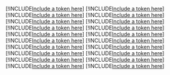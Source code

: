 [!INCLUDE[Include a token here](refs1542156689620/r1.md)]
[!INCLUDE[Include a token here](refs1542156689620/r2.md)]
[!INCLUDE[Include a token here](refs1542156689620/r3.md)]
[!INCLUDE[Include a token here](refs1542156689620/r4.md)]
[!INCLUDE[Include a token here](refs1542156689620/r5.md)]
[!INCLUDE[Include a token here](refs1542156689620/r6.md)]
[!INCLUDE[Include a token here](refs1542156689620/r7.md)]
[!INCLUDE[Include a token here](refs1542156689620/r8.md)]
[!INCLUDE[Include a token here](refs1542156689620/r9.md)]
[!INCLUDE[Include a token here](refs1542156689620/r10.md)]
[!INCLUDE[Include a token here](refs1542156689620/r11.md)]
[!INCLUDE[Include a token here](refs1542156689620/r12.md)]
[!INCLUDE[Include a token here](refs1542156689620/r13.md)]
[!INCLUDE[Include a token here](refs1542156689620/r14.md)]
[!INCLUDE[Include a token here](refs1542156689620/r15.md)]
[!INCLUDE[Include a token here](refs1542156689620/r16.md)]
[!INCLUDE[Include a token here](refs1542156689620/r17.md)]
[!INCLUDE[Include a token here](refs1542156689620/r18.md)]
[!INCLUDE[Include a token here](refs1542156689620/r19.md)]
[!INCLUDE[Include a token here](refs1542156689620/r20.md)]